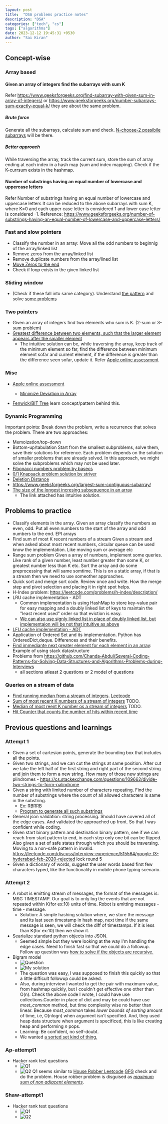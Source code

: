 ```yaml
---
layout: post
title:  "DSA problems practice notes"
description: "DSA"
categories: ["tech", "cs"]
tags: ["algorithms"]
date: 2023-12-12 19:45:31 +0530
author: "Sai Kiran"
---
```

## Concept-wise

### Array based

#### Given an array of integers find the subarrays with sum K

Refer https://www.geeksforgeeks.org/find-subarray-with-given-sum-in-array-of-integers/ or https://www.geeksforgeeks.org/number-subarrays-sum-exactly-equal-k/ they are about the same problem.

##### Brute force

Generate all the subarrays, calculate sum and check. [N-choose-2 possibile subarrays](/content/notes/combinations-and-nested-for-loops.md) will be there.

##### Better approach

While traversing the array, track the current sum, store the sum of array ending at each index in a hash map (sum and index mapping). Check if the K-currsum exists in the hashmap.

#### Number of substrings having an equal number of lowercase and uppercase letters

Refer Number of substrings having an equal number of lowercase and uppercase letters
It can be reduced to the above subarrays with sum K, where K=0 and each upper case letter is considered 1 and lower case letter is considered -1.
Reference: https://www.geeksforgeeks.org/number-of-substrings-having-an-equal-number-of-lowercase-and-uppercase-letters/

### Fast and slow pointers

- Classify the number in an array: Move all the odd numbers to beginnig of the array/linked list
- Remove zeros from the array/linked list
- Remove duplicate numbers from the array/lined list
- [Move Zeros to the end](https://www.pramp.com/challenge/9PNnW3nbyZHlovqAvxXW)
- Check if loop exists in the given linked list

### Sliding window

- (Check if these fall into same category). Understand [the pattern](https://nan-archive.vercel.app/sliding-window) and solve [some problems](https://www.geeksforgeeks.org/number-substrings-count-character-k/ )

### Two pointers

- Given an array of integers find two elements who sum is K. (2-sum or 3-sum problem)
- [Greatest difference between two elements, such that the larger element appears after the smaller element](https://www.geeksforgeeks.org/maximum-difference-between-two-elements/)
  - The intuitive solution can be, while traversing the array, keep track of the minimum element so far, find the difference between minimum element sofar and current element, if the difference is greater than the difference seen sofar, update it. Refer [Apple online assessment](https://leetcode.com/discuss/interview-question/1044971/apple-online-assessment-2-questions)

### Misc

- [Apple online assessment](https://leetcode.com/discuss/interview-question/4482769/Apple-India-or-Software-Engineer-or-December-2023-or-Online-Assessment/)
  - [Minimize Deviation in Array](https://www.geeksforgeeks.org/minimize-deviation-of-an-array-by-given-operations/)

- [Fenwick/BIT Tree](https://www.enjoyalgorithms.com/blog/binary-indexed-tree) learn concept/pattern behind this.

### Dynamic Programming

Important points:
Break down the problem, write a recurrence that solves the problem. There are two approaches:

- Memoization/top-down
- Bottom-up/tabulation
Start from the smallest subproblems, solve them, save their solutions for reference. Each problem depends on the solution of smaller problems that are already solved. In this approach, we might solve the subproblems which may not be used later.
- [Fibonacci numbers problem by basecs](https://medium.com/basecs/less-repetition-more-dynamic-programming-43d29830a630)
- [0/1 Knapsack problem solution by striver](https://www.youtube.com/watch?v=GqOmJHQZivw)
- [Deletion Distance](https://www.pramp.com/challenge/61ojWAjLJbhob2nP2q1O)
- https://www.geeksforgeeks.org/largest-sum-contiguous-subarray/
- [The size of the longest incresing subsequence in an array](https://cp-algorithms.com/sequences/longest_increasing_subsequence.html)
  - The link attached has intuitive solution.

## Problems to practice

- Classify elements in the array. Given an array classify the numbers as even, odd. Put all even numbers to the start of the array and odd numbers to the end. EPI arrays
- Find sum of most K recent numbers of a stream
Given a stream and when asked about most recent numbers, circular queue can be used know the implementation. Like moving sum or average etc
- Range sum problem
Given a array of numbers, implement some queries. Like rank of a given number, least number greater than some K, or greatest number less than K etc. Sort the array and do some preprocessing that will same somtime. This is on a static array, if that is a stream then we need to use someother approaches.
- Quick sort and merge sort code. Review once and write. How the merge step and pivot selection and placing it in right spot helps.
- H-Index problem: https://leetcode.com/problems/h-index/description/
- LRU cache implementation - ADT
  - Common implementation is using HashMap to store key-value pair for easy mapping and a doubly linked list of keys to maintain the "least recent used" order so that eviction is easy.
  - [We can also use signly linked list in place of doubly linked list, but implementaion will be not that intuitive as above](https://stackoverflow.com/questions/49621983/lru-cache-with-a-singly-linked-list)
- [LFU cache implementation - ADT](https://arpitbhayani.me/blogs/lfu/)
- Application of Ordered Set and its implementation. Python has OrderedDict,deque. Differences and their benefits.
- [Find immediante next greater element for each element in an array](https://github.com/nsaikiran/MyPrograms/blob/master/Python/interview-prep/nge.py): Example of using stack datastructure
- Problems from https://github.com/Chanda-Abdul/Several-Coding-Patterns-for-Solving-Data-Structures-and-Algorithms-Problems-during-Interviews
  - all sections atleast 2 questions or 2 model of questions

### Queries on a stream of data

- [Find running median from a stream of integers](https://stackoverflow.com/questions/10657503/find-running-median-from-a-stream-of-integers). [Leetcode](https://leetcode.com/problems/find-median-from-data-stream/description/)
- [Sum of most recent K numbers of a stream of integers]() TODO.
- [Median of most reent K number os a stream of integers]() TODO.
- [Hit Counter that counts the number of hits within recent time](https://leetcode.ca/2016-11-26-362-Design-Hit-Counter/)

## Previous questions and learnings

### Attempt 1

- Given a set of cartesian points, generate the bounding box that includes all the points.
- Given two strings, and we can cut the strings at same position. After cut we take the left half of the first string and right part of the second string and join them to form a new string. How many of those new strings are plindromes - https://cs.stackexchange.com/questions/109662/divide-two-strings-to-form-palindrome 
- Given a string with limited number of characters repeating. Find the number of substrings where the count of all allowed characters is same in the substring.
  - Ex: RBRRB 
  - [Program to generate all such substrings](https://github.com/nsaikiran/MyPrograms/blob/master/Python/interview-prep/substrings-with-all-unique-chars-and-same-freq.py)
- General json validation: string processing. Should have covered all of the edge cases. And validated the approached up front. So that I was confident while coding.
- Given start binary pattern and destination binary pattern, see if we can reach from start pattern to end, in each step only one bit can be flipped. Also given a set of safe states through which you should be traversing. Moving to a non-safe pattern in invalid. https://leetcode.com/discuss/interview-experience/515564/google-l3-hyderabad-feb-2020-rejected lock round 5
- Given a dictionary of words, suggest the user words based first few characters typed, like the functionality in mobile phone typing scenario.

### Attempt 2

- A robot is emitting stream of messages, the format of the messages is: MSG TIMESTAMP. Our goal is to only log the events that are not repeated within K(for ex:10) units of time.
Robot is emitting messages - time - message.
  - Solution: A simple hashing solution where, we store the message and its last seen timestamp in hash map, next time if the same message is seen, we will check the diff of timestamps. If it is less than K(for ex:10) then we show it.
- Searialize standard python objects into JSON.
  - Seemed simple but they were looking at the way I'm handling the edge cases. Need to finish fast so that we could do a followup. Follow up question was [how to solve if the objects are recursive.](/content/notes/python-objs-recursive)
- Bigram model
  - ![Question](images/g-Question.png)
  - ![My solution](images/g-Solution.png)
  - The question was easy, I was supposed to finish this quickly so that a little difficult followup could be asked.
  - Also, during interview I wanted to get the pair with maximum value, from hashmap quickly, but I couldn't get effective one other than O(n). Check the above code I wrote, I could have use collections.Counter in place of dict and may be could have use *most_common* method, but time complexity wise no better than linear. Because *most_common* takes *lower bounds of sorting* amount of time, i.e, O(nlogn) when argument isn't specified. And, they used heap data structure when argument is specificed, this is like creating heap and performing *n* pops.
  - Learning: Be confident, no self-doubt.
  - We wanted [a sorted set kind of thing.](https://jothipn.github.io/2023/04/07/redis-sorted-set.html)

### Ap-attempt1

- Hacker rank test questions
  - ![Q1](images/a-hackerrank-q1.png)
  - ![Q2](images/a-hackerrank-q2.png)
Q1 seems similar to [House Robber Leetcode](https://leetcode.com/problems/house-robber/description/) [GFG](https://www.geeksforgeeks.org/find-maximum-possible-stolen-value-houses/) check and do the problem. House robber problem is disguised as [*maximum sum of non adjacent elements*](https://leetcode.com/discuss/interview-question/702177/apple-phone-maximum-sum-of-non-adjacent-elements).

### Shaw-attempt1

- Hacker rank test questions
  - ![Q1](images/shaw-1.png)
  - ![Q2](images/shaw-2.png)
